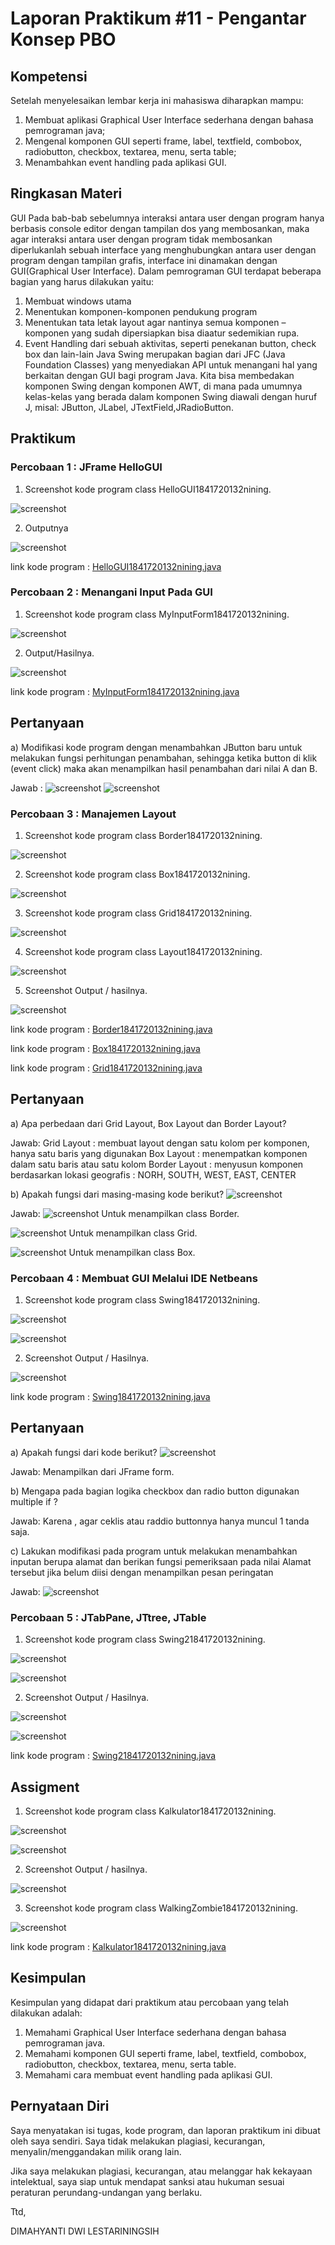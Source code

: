# Laporan Praktikum #11 - Pengantar Konsep PBO

## Kompetensi

Setelah menyelesaikan lembar kerja ini mahasiswa diharapkan mampu: 

1. Membuat aplikasi Graphical User Interface sederhana dengan bahasa pemrograman java; 
2. Mengenal komponen GUI seperti frame, label, textfield, combobox, radiobutton, checkbox, textarea, menu, serta table; 
3. Menambahkan event handling pada aplikasi GUI. 

## Ringkasan Materi

GUI 
Pada bab-bab sebelumnya interaksi antara user dengan program hanya berbasis console editor dengan tampilan dos yang membosankan, maka agar interaksi antara user dengan program tidak membosankan diperlukanlah sebuah interface yang menghubungkan antara user dengan  program dengan tampilan grafis, interface ini dinamakan dengan GUI(Graphical User Interface). Dalam pemrograman GUI terdapat beberapa bagian yang harus dilakukan yaitu: 
1. Membuat windows utama  
2. Menentukan komponen-komponen pendukung program  
3. Menentukan tata letak layout agar nantinya semua komponen – komponen yang sudah dipersiapkan bisa diaatur sedemikian rupa.
4. Event Handling dari sebuah aktivitas, seperti penekanan button, check box dan lain-lain 
Java Swing merupakan bagian dari JFC (Java Foundation Classes) yang menyediakan API untuk menangani hal yang berkaitan dengan GUI bagi program Java.  Kita bisa membedakan komponen Swing dengan komponen AWT, di mana pada umumnya kelas-kelas yang berada dalam komponen Swing diawali dengan huruf J, misal: JButton, JLabel, JTextField,JRadioButton. 

## Praktikum

### Percobaan 1 : JFrame HelloGUI 

1. Screenshot kode program class HelloGUI1841720132nining.

![screenshot](img/pb1.PNG) 

2. Outputnya

![screenshot](img/pb1a.PNG) 


link kode program : [HelloGUI1841720132nining.java](../../src/11_GUI/HelloGUI1841720132nining.java)


### Percobaan 2 : Menangani Input Pada GUI 

1. Screenshot kode program class MyInputForm1841720132nining.

![screenshot](img/pb2.PNG) 

2. Output/Hasilnya.

![screenshot](img/pb2a.PNG) 

link kode program : [MyInputForm1841720132nining.java](../../src/11_GUI/MyInputForm1841720132nining.java)

## Pertanyaan

a) Modifikasi kode program dengan menambahkan JButton baru untuk melakukan fungsi perhitungan penambahan, sehingga ketika button di klik (event click) maka akan menampilkan hasil penambahan dari nilai A dan B.

Jawab :
![screenshot](img/prtny2.PNG) 
![screenshot](img/prtny2a.PNG) 


### Percobaan 3 : Manajemen Layout 

1. Screenshot kode program class Border1841720132nining.

![screenshot](img/pb3.PNG)

2. Screenshot kode program class Box1841720132nining.

![screenshot](img/pb3a.PNG)

3. Screenshot kode program class Grid1841720132nining.

![screenshot](img/pb3b.PNG)

4. Screenshot kode program class Layout1841720132nining.

![screenshot](img/pb3c.PNG)

5. Screenshot Output / hasilnya.

![screenshot](img/pb3d.PNG)

link kode program : [Border1841720132nining.java](../../src/11_GUI/HelloGUI1841720132nining.java)

link kode program : [Box1841720132nining.java](../../src/11_GUI/Box1841720132nining.java)

link kode program : [Grid1841720132nining.java](../../src/11_GUI/Grid1841720132nining.java)

## Pertanyaan

a) Apa perbedaan dari Grid Layout, Box Layout dan Border Layout? 

Jawab: Grid Layout : membuat layout dengan satu kolom per komponen, hanya satu baris yang digunakan
Box Layout : menempatkan komponen dalam satu baris atau satu kolom
Border Layout : menyusun komponen berdasarkan lokasi geografis :  NORH, SOUTH, WEST, EAST, CENTER

b) Apakah fungsi dari masing-masing kode berikut? 
![screenshot](img/prtny2c.PNG) 

Jawab: 
![screenshot](img/jwb1.PNG) 
Untuk menampilkan class Border.

![screenshot](img/jwb2.PNG)
Untuk menampilkan class Grid.

![screenshot](img/jwb3.PNG)
Untuk menampilkan class Box.

### Percobaan 4 : Membuat GUI Melalui IDE Netbeans 

1. Screenshot kode program class Swing1841720132nining.

![screenshot](img/pb4.PNG) 

![screenshot](img/pb4a.PNG)

2. Screenshot Output / Hasilnya.

![screenshot](img/pb4b.PNG) 

link kode program : [Swing1841720132nining.java](../../src/11_GUI/HelloGUI1841720132nining.java)


## Pertanyaan

a) Apakah fungsi dari kode berikut? 
![screenshot](img/prtny3.PNG) 

Jawab: Menampilkan dari JFrame form.

b) Mengapa pada bagian logika checkbox dan radio button digunakan multiple if ? 

Jawab: Karena , agar ceklis atau raddio buttonnya hanya muncul 1 tanda saja.

c) Lakukan modifikasi pada program untuk melakukan menambahkan inputan berupa alamat dan berikan fungsi pemeriksaan pada nilai Alamat tersebut jika belum diisi dengan menampilkan pesan peringatan 

Jawab: 
![screenshot](img/prtny4.PNG) 

### Percobaan 5 : JTabPane, JTtree, JTable  

1. Screenshot kode program class Swing21841720132nining.

![screenshot](img/pb5.PNG) 

![screenshot](img/pb5a.PNG)

2. Screenshot Output / Hasilnya.

![screenshot](img/pb5b.PNG) 

![screenshot](img/pb5c.PNG) 

link kode program : [Swing21841720132nining.java](../../src/11_GUI/Swing21841720132nining.java)

## Assigment

1. Screenshot kode program class Kalkulator1841720132nining.

![screenshot](img/tgs.PNG) 

![screenshot](img/tgs1.PNG) 

2. Screenshot Output / hasilnya.

![screenshot](img/tgs2.PNG) 

3. Screenshot kode program class WalkingZombie1841720132nining.

![screenshot](img/tgs3.PNG) 

link kode program : [Kalkulator1841720132nining.java](../../src/11_GUI/Kalkulator1841720132nining.java)



## Kesimpulan

Kesimpulan yang didapat dari praktikum atau percobaan yang telah dilakukan adalah:
1.	Memahami Graphical User Interface sederhana dengan bahasa pemrograman java.
2.	Memahami komponen GUI seperti frame, label, textfield, combobox, radiobutton, checkbox, textarea, menu, serta table.
3.	Memahami cara membuat event handling pada aplikasi GUI. 


## Pernyataan Diri

Saya menyatakan isi tugas, kode program, dan laporan praktikum ini dibuat oleh saya sendiri. Saya tidak melakukan plagiasi, kecurangan, menyalin/menggandakan milik orang lain.

Jika saya melakukan plagiasi, kecurangan, atau melanggar hak kekayaan intelektual, saya siap untuk mendapat sanksi atau hukuman sesuai peraturan perundang-undangan yang berlaku.

Ttd,

DIMAHYANTI DWI LESTARININGSIH